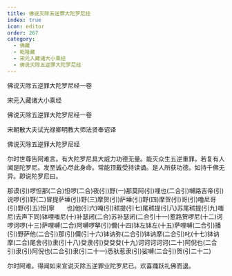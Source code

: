```yaml
---
title: 佛说灭除五逆罪大陀罗尼经
index: true
icon: editor
order: 267
category:
  - 佛藏
  - 乾隆藏
  - 宋元入藏诸大小乘经
  - 佛说灭除五逆罪大陀罗尼经
---
```


佛说灭除五逆罪大陀罗尼经一卷  

宋元入藏诸大小乘经  

佛说灭除五逆罪大陀罗尼经一卷  

宋朝散大夫试光禄卿明教大师法贤奉诏译  

佛说灭除五逆罪大陀罗尼经  

尔时世尊告阿难言。有大陀罗尼具大威力功德无量。能灭众生五逆重罪。若复有人闻是陀罗尼。发至诚心尽此身命。常能顶戴受持读诵。是人所获功德。如持千佛无异。即说陀罗尼曰。  

那谟(引)啰怛那(二合)怛啰(二合)夜(引)野(一)那莫阿(引)哩也(二合引)嚩路吉帝(引)说啰(引)野(二)冒提萨埵(引)野(三)摩贺(引)萨埵(引)野(四)摩贺(引)哥(引)噜尼哥(引)野(引五)怛[寧　　也]他(引六)唵(引)秫提(引七)尾秫提(引八)苏尾秫提(引九)嗤尼(去声下同)钵哩嗤尼(十)补瑟闭(二合)苏补瑟闭(二合引十一)惹路贺啰尼(十二)诃啰诃啰(十三)萨哩嚩(二合)阿嚩啰拏(引)儞(十四)钵左钵左(十五)萨哩嚩(二合引)播(引)野萨他(二合引)那(引)儞(引十六)钵讷弥(二合引)钵讷摩(二合引)叱(十七)钵讷摩(二合)尾舍(引)隶(引十八)癹隶(引)癹癹癹(十九)诃诃诃诃诃(二十)阿倪也(二合引)隶(引)阿倪也(二合引)隶(引二十一)悉驮惹隶(引)娑嚩(二合引)贺(引二十二)  

尔时阿难。得闻如来宣说灭除五逆罪业陀罗尼已。欢喜踊跃礼佛而退。  
